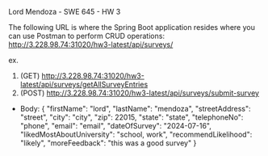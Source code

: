 Lord Mendoza - SWE 645 - HW 3

The following URL is where the Spring Boot application resides where you can use Postman to perform CRUD operations:
http://3.228.98.74:31020/hw3-latest/api/surveys/

ex.
1. (GET) http://3.228.98.74:31020/hw3-latest/api/surveys/getAllSurveyEntries
2. (POST) http://3.228.98.74:31020/hw3-latest/api/surveys/submit-survey
  - Body:
    {
    "firstName": "lord",
    "lastName": "mendoza",
    "streetAddress": "street",
    "city": "city",
    "zip": 22015,
    "state": "state",
    "telephoneNo": "phone",
    "email": "email",
    "dateOfSurvey": "2024-07-16",
    "likedMostAboutUniversity": "school, work",
    "recommendLikelihood": "likely",
    "moreFeedback": "this was a good survey"
    }